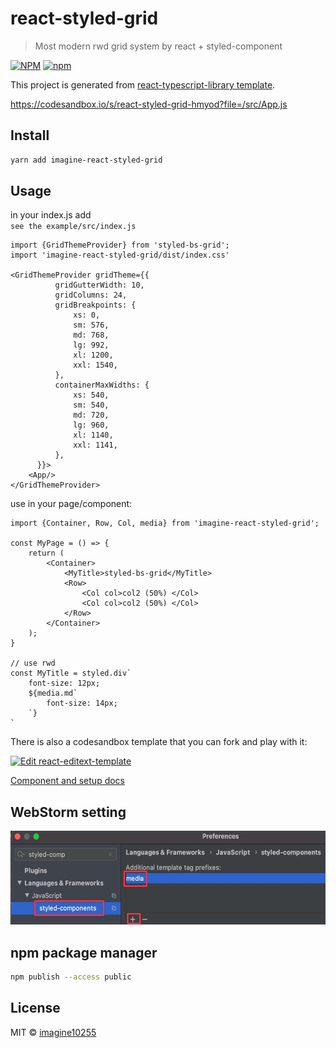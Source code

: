 # react-styled-grid

> Most modern rwd grid system by react + styled-component


[![NPM](https://img.shields.io/npm/v/imagine-react-styled-grid.svg)](https://www.npmjs.com/package/react-styled-grid)
[![npm](https://img.shields.io/npm/dm/imagine-react-styled-grid.svg)](https://www.npmjs.com/package/react-styled-grid)

This project is generated from [react-typescript-library template](https://github.com/alioguzhan/react-typescript-library).


https://codesandbox.io/s/react-styled-grid-hmyod?file=/src/App.js

## Install

```bash
yarn add imagine-react-styled-grid
```

## Usage
in your index.js add  
`see the example/src/index.js`

```tsx
import {GridThemeProvider} from 'styled-bs-grid';
import 'imagine-react-styled-grid/dist/index.css'

<GridThemeProvider gridTheme={{
          gridGutterWidth: 10,
          gridColumns: 24,
          gridBreakpoints: {
              xs: 0,
              sm: 576,
              md: 768,
              lg: 992,
              xl: 1200,
              xxl: 1540,
          },
          containerMaxWidths: {
              xs: 540,
              sm: 540,
              md: 720,
              lg: 960,
              xl: 1140,
              xxl: 1141,
          },
      }}>
    <App/>
</GridThemeProvider>
```

use in your page/component:
```tsx
import {Container, Row, Col, media} from 'imagine-react-styled-grid';

const MyPage = () => {
    return (
        <Container>
            <MyTitle>styled-bs-grid</MyTitle>
            <Row>
                <Col col>col2 (50%) </Col>
                <Col col>col2 (50%) </Col>
            </Row>
        </Container>
    );
}

// use rwd
const MyTitle = styled.div`
    font-size: 12px;
    ${media.md`
        font-size: 14px;
    `}
`

```

There is also a codesandbox template that you can fork and play with it:

[![Edit react-editext-template](https://codesandbox.io/static/img/play-codesandbox.svg)](https://codesandbox.io/s/react-styled-grid-hmyod?file=/src/App.js)

[Component and setup docs](./docs/component.md)

## WebStorm setting

<img src="./docs/assets/setting-media.jpg" height="150"/>




## npm package manager

```bash
npm publish --access public
```


## License

MIT © [imagine10255](https://github.com/imagine10255)
